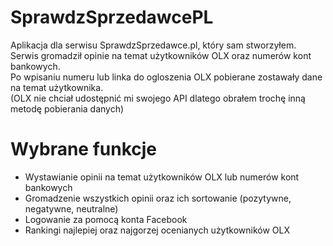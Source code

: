 # SprawdzSprzedawcePL
Aplikacja dla serwisu SprawdzSprzedawce.pl, który sam stworzyłem.  
Serwis gromadził opinie na temat użytkowników OLX oraz numerów kont bankowych.  
Po wpisaniu numeru lub linka do ogloszenia OLX pobierane zostawały dane na temat użytkownika.  
(OLX nie chciał udostępnić mi swojego API dlatego obrałem trochę inną metodę pobierania danych)  

# Wybrane funkcje

  - Wystawianie opinii na temat użytkowników OLX lub numerów kont bankowych
  - Gromadzenie wszystkich opinii oraz ich sortowanie (pozytywne, negatywne, neutralne)
  - Logowanie za pomocą konta Facebook
  - Rankingi najlepiej oraz najgorzej ocenianych użytkowników OLX

